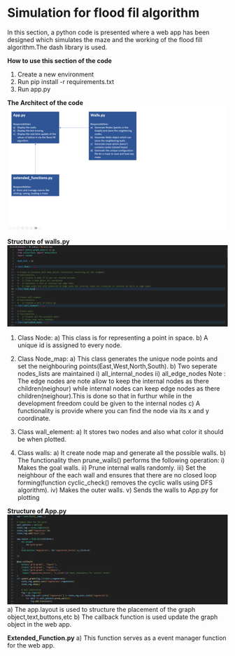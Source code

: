 # Simulation for flood fil algorithm

In this section, a python code is presented where a web app has been designed which simulates the maze and the working of the flood fill algorithm.The dash library is used.

**How to use this section of the code**
1) Create a new environment
2) Run pip install -r requirements.txt
3) Run app.py

**The Architect of the code**
![alt text](Architecture.PNG)

**Structure of walls.py**
![alt text](structure_of_wall.PNG)
1) Class Node:
    a) This class is for representing a point in space.
    b) A unique id is assigned to every node.
    
2) Class Node_map:
    a) This class generates the unique node points and set the neighbouring points(East,West,North,South).
    b) Two seperate nodes_lists are maintained 
        i) all_internal_nodes
        ii) all_edge_nodes
        Note : The edge nodes are note allow to keep the internal nodes as there children(neighour) while internal nodes can keep edge nodes as there children(neighour).This is done so that in furthur while in the development freedom could be given to the internal nodes
    c) A functionality is provide where you can find the node via its x and y coordinate.
    
3) Class wall_element:
    a) It stores two nodes and also what color it should be when plotted.

4) Class walls:
    a) It create node map and generate all the possible walls.
    b) The functionality then prune_walls() performs the following operation:
        i) Makes the goal walls.
        ii) Prune internal walls randomly.
        iii) Set the neighbour of the each wall and ensures that there are no closed loop forming(function cyclic_check() removes the cyclic walls using DFS algorithm). 
        iv) Makes the outer walls.
        v) Sends the walls to App.py for plotting
        
**Structure of App.py**
![alt text](structure_of_App.PNG)
    a) The app.layout is used to structure the placement of the graph object,text,buttons,etc
    b) The callback function is used update the graph object in the web app.
    
**Extended_Function.py**
    a) This function serves as a event manager function for the web app.
